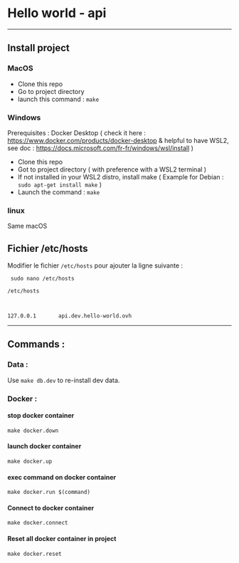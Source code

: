 # Hello world - api
--- ---
## Install project

### MacOS

- Clone this repo
- Go to project directory
- launch this command : 
 ```make```

### Windows

Prerequisites : Docker Desktop ( check it here : https://www.docker.com/products/docker-desktop & helpful to have WSL2, see doc : https://docs.microsoft.com/fr-fr/windows/wsl/install )

- Clone this repo
- Got to project directory ( with preference with a WSL2 terminal ) 
- If not installed in your WSL2 distro, install make ( Example for Debian : ```sudo apt-get install make``` )
- Launch the command : 
``` make ```

### linux

Same macOS

## Fichier /etc/hosts

Modifier le fichier `/etc/hosts` pour ajouter la ligne suivante :

```
 sudo nano /etc/hosts
```

```
/etc/hosts



127.0.0.1       api.dev.hello-world.ovh
```

--- ---
## Commands :
 
### Data :
Use ```make db.dev``` to re-install dev data. 
### Docker : 
#### stop docker container
```make docker.down```
#### launch docker container
```make docker.up```
#### exec command on docker container
```make docker.run $(command)```
#### Connect to docker container
```make docker.connect```
#### Reset all docker container in project
```make docker.reset```
